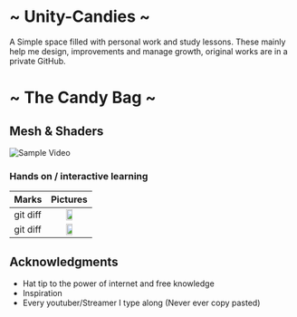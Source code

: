 ~ Unity-Candies ~
===================================
A Simple space filled with personal work and study lessons.
These mainly help me design, improvements and manage growth,
original works are in a private GitHub.

~ The Candy Bag ~
===================================

## Mesh & Shaders
![Sample Video](MeshFormula.PNG)

### Hands on / interactive learning
<td>

| Marks | Pictures |
| :---         |     :---:      |
| git diff     |<img src="Closest.gif" width="40%">|
| git diff     |<img src="Closest.gif" width="40%">|





## Acknowledgments
* Hat tip to the power of internet and free knowledge
* Inspiration
* Every youtuber/Streamer I type along (Never ever copy pasted)